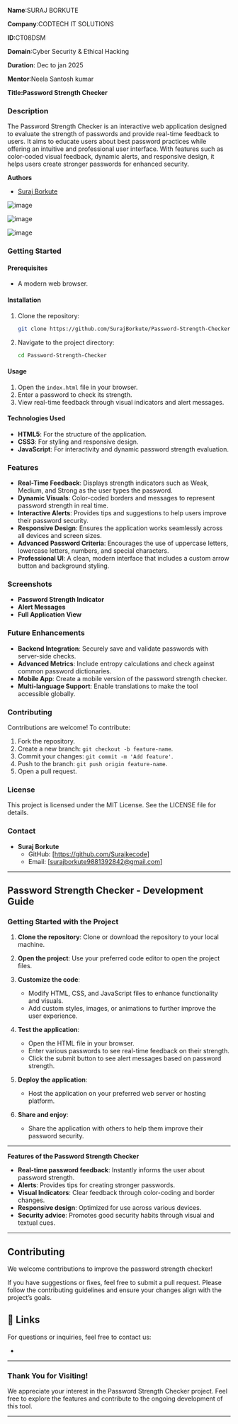 **Name**:SURAJ BORKUTE

**Company**:CODTECH IT SOLUTIONS

**ID**:CT08DSM

**Domain**:Cyber Security & Ethical Hacking

**Duration**: Dec to jan 2025

**Mentor**:Neela Santosh kumar

**Title:Password Strength Checker**

### **Description**

The Password Strength Checker is an interactive web application designed to evaluate the strength of passwords and provide real-time feedback to users. It aims to educate users about best password practices while offering an intuitive and professional user interface. With features such as color-coded visual feedback, dynamic alerts, and responsive design, it helps users create stronger passwords for enhanced security.

**Authors**

- [Suraj Borkute](https://www.github.com/Surajkecode)

![image](https://github.com/user-attachments/assets/d1db84f0-0b01-41c9-9d37-35bea80979ee)

![image](https://github.com/user-attachments/assets/d10c0ab1-47cf-4a79-a550-2f96990ccbaf)

![image](https://github.com/user-attachments/assets/9c82fe33-be7a-4c26-b36c-235797599c64)



### **Getting Started**

#### **Prerequisites**

- A modern web browser.

#### **Installation**

1. Clone the repository:

   ```bash
   git clone https://github.com/SurajBorkute/Password-Strength-Checker.git
   ```

2. Navigate to the project directory:
   ```bash
   cd Password-Strength-Checker
   ```

#### **Usage**

1. Open the `index.html` file in your browser.
2. Enter a password to check its strength.
3. View real-time feedback through visual indicators and alert messages.

#### **Technologies Used**

- **HTML5**: For the structure of the application.
- **CSS3**: For styling and responsive design.
- **JavaScript**: For interactivity and dynamic password strength evaluation.

### **Features**

- **Real-Time Feedback**: Displays strength indicators such as Weak, Medium, and Strong as the user types the password.
- **Dynamic Visuals**: Color-coded borders and messages to represent password strength in real time.
- **Interactive Alerts**: Provides tips and suggestions to help users improve their password security.
- **Responsive Design**: Ensures the application works seamlessly across all devices and screen sizes.
- **Advanced Password Criteria**: Encourages the use of uppercase letters, lowercase letters, numbers, and special characters.
- **Professional UI**: A clean, modern interface that includes a custom arrow button and background styling.

### **Screenshots**

- **Password Strength Indicator**
- **Alert Messages**
- **Full Application View**

### **Future Enhancements**

- **Backend Integration**: Securely save and validate passwords with server-side checks.
- **Advanced Metrics**: Include entropy calculations and check against common password dictionaries.
- **Mobile App**: Create a mobile version of the password strength checker.
- **Multi-language Support**: Enable translations to make the tool accessible globally.

### **Contributing**

Contributions are welcome! To contribute:

1. Fork the repository.
2. Create a new branch: `git checkout -b feature-name`.
3. Commit your changes: `git commit -m 'Add feature'`.
4. Push to the branch: `git push origin feature-name`.
5. Open a pull request.

### **License**

This project is licensed under the MIT License. See the LICENSE file for details.

### **Contact**

- **Suraj Borkute**
  - GitHub: [https://github.com/Surajkecode]
  - Email: [surajborkute9881392842@gmail.com]

---

## **Password Strength Checker - Development Guide**

### **Getting Started with the Project**

1. **Clone the repository**:
   Clone or download the repository to your local machine.
2. **Open the project**:
   Use your preferred code editor to open the project files.

3. **Customize the code**:

   - Modify HTML, CSS, and JavaScript files to enhance functionality and visuals.
   - Add custom styles, images, or animations to further improve the user experience.

4. **Test the application**:

   - Open the HTML file in your browser.
   - Enter various passwords to see real-time feedback on their strength.
   - Click the submit button to see alert messages based on password strength.

5. **Deploy the application**:
   - Host the application on your preferred web server or hosting platform.
6. **Share and enjoy**:
   - Share the application with others to help them improve their password security.

---

**Features of the Password Strength Checker**

- **Real-time password feedback**: Instantly informs the user about password strength.
- **Alerts**: Provides tips for creating stronger passwords.
- **Visual Indicators**: Clear feedback through color-coding and border changes.
- **Responsive design**: Optimized for use across various devices.
- **Security advice**: Promotes good security habits through visual and textual cues.

---

## **Contributing**

We welcome contributions to improve the password strength checker!

If you have suggestions or fixes, feel free to submit a pull request. Please follow the contributing guidelines and ensure your changes align with the project’s goals.

## **🔗 Links**

For questions or inquiries, feel free to contact us:

- [LinkedIn Profile]: https://www.linkedin.com/in/suraj-borkute-512665341?utm_source=share&utm_campaign=share_via&utm_content=profile&utm_medium=android_app

---

### **Thank You for Visiting!**

We appreciate your interest in the Password Strength Checker project. Feel free to explore the features and contribute to the ongoing development of this tool.

---
